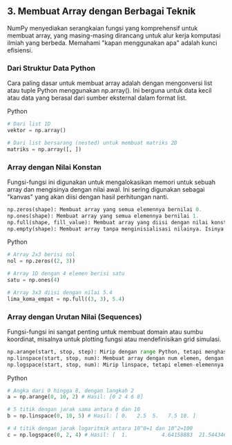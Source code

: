 ## 3. Membuat Array dengan Berbagai Teknik

NumPy menyediakan serangkaian fungsi yang komprehensif untuk membuat array, yang masing-masing dirancang untuk alur kerja komputasi ilmiah yang berbeda. Memahami "kapan menggunakan apa" adalah kunci efisiensi.

### Dari Struktur Data Python

Cara paling dasar untuk membuat array adalah dengan mengonversi list atau tuple Python menggunakan np.array(). Ini berguna untuk data kecil atau data yang berasal dari sumber eksternal dalam format list.

Python


```python
# Dari list 1D
vektor = np.array()

# Dari list bersarang (nested) untuk membuat matriks 2D
matriks = np.array([, ])

```
### Array dengan Nilai Konstan

Fungsi-fungsi ini digunakan untuk mengalokasikan memori untuk sebuah array dan mengisinya dengan nilai awal. Ini sering digunakan sebagai "kanvas" yang akan diisi dengan hasil perhitungan nanti.
```python
np.zeros(shape): Membuat array yang semua elemennya bernilai 0.
np.ones(shape): Membuat array yang semua elemennya bernilai 1.
np.full(shape, fill_value): Membuat array yang diisi dengan nilai konstan fill_value.
np.empty(shape): Membuat array tanpa menginisialisasi nilainya. Isinya adalah "sampah" acak dari memori. Ini sedikit lebih cepat daripada zeros karena melewatkan langkah pengisian nilai, dan hanya boleh digunakan jika Anda yakin setiap elemen akan diisi nilainya sebelum dibaca.

```
Python


```python
# Array 2x3 berisi nol
nol = np.zeros((2, 3))

# Array 1D dengan 4 elemen berisi satu
satu = np.ones(4)

# Array 3x3 diisi dengan nilai 5.4
lima_koma_empat = np.full((3, 3), 5.4)

```
### Array dengan Urutan Nilai (Sequences)

Fungsi-fungsi ini sangat penting untuk membuat domain atau sumbu koordinat, misalnya untuk plotting fungsi atau mendefinisikan grid simulasi.
```python
np.arange(start, stop, step): Mirip dengan range Python, tetapi menghasilkan ndarray dan dapat menggunakan step non-integer. Nilai stop tidak termasuk dalam hasilnya.
np.linspace(start, stop, num): Membuat array dengan num elemen, dengan jarak yang sama persis antara start dan stop. Nilai stop secara default termasuk. Ini adalah metode yang lebih disukai untuk membuat sumbu koordinat karena memberikan kontrol presisi atas jumlah titik.
np.logspace(start, stop, num): Mirip linspace, tetapi elemen-elemennya berjarak logaritmik. Menghasilkan num titik antara 10start dan 10stop.

```
Python


```python
# Angka dari 0 hingga 8, dengan langkah 2
a = np.arange(0, 10, 2) # Hasil: [0 2 4 6 8]

# 5 titik dengan jarak sama antara 0 dan 10
b = np.linspace(0, 10, 5) # Hasil: [ 0.   2.5  5.   7.5 10. ]

# 4 titik dengan jarak logaritmik antara 10^0=1 dan 10^2=100
c = np.logspace(0, 2, 4) # Hasil: [  1.           4.64158883  21.5443469  100.        ]

```
